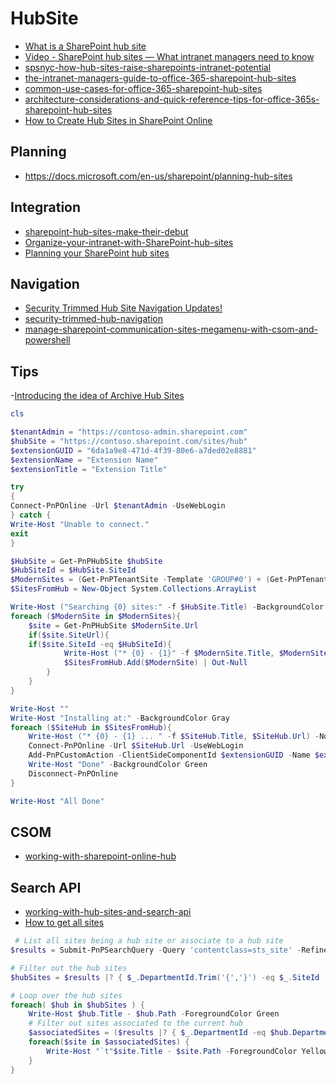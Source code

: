 # HubSite

- [What is a SharePoint hub site](http://aftabsharepoint.blogspot.com/2018/12/sharepoint-hub-sites.html)
- [Video - SharePoint hub sites — What intranet managers need to know](https://www.youtube.com/watch?v=_8RCBsrpLg4)
- [spsnyc-how-hub-sites-raise-sharepoints-intranet-potential](https://www.slideshare.net/sharePTkarm/spsnyc-how-hub-sites-raise-sharepoints-intranet-potential-107836497)
- [the-intranet-managers-guide-to-office-365-sharepoint-hub-sites](https://www.habaneroconsulting.com/stories/insights/2018/the-intranet-managers-guide-to-office-365-sharepoint-hub-sites)
- [common-use-cases-for-office-365-sharepoint-hub-sites](https://www.habaneroconsulting.com/stories/insights/2018/common-use-cases-for-office-365-sharepoint-hub-sites)
- [architecture-considerations-and-quick-reference-tips-for-office-365s-sharepoint-hub-sites](https://www.habaneroconsulting.com/stories/insights/2018/architecture-considerations-and-quick-reference-tips-for-office-365s-sharepoint-hub-sites)
- [How to Create Hub Sites in SharePoint Online](https://sharepointmaven.com/how-to-create-hub-sites-in-sharepoint-online/)

## Planning

- <https://docs.microsoft.com/en-us/sharepoint/planning-hub-sites>

## Integration

- [sharepoint-hub-sites-make-their-debut](http://ericoverfield.com/sharepoint-hub-sites-make-their-debut/)
- [Organize-your-intranet-with-SharePoint-hub-sites](https://techcommunity.microsoft.com/t5/SharePoint-Blog/Organize-your-intranet-with-SharePoint-hub-sites/ba-p/174081)
- [Planning your SharePoint hub sites](https://support.office.com/en-us/article/planning-your-sharepoint-hub-sites-4e95dcd8-7e79-4732-aa9b-2f351031b4c2?ui=en-US&rs=en-US&ad=US)

## Navigation

- [Security Trimmed Hub Site Navigation Updates!](https://beaucameron.net/2018/04/17/security-trimmed-hub-site-navigation-updates/)
- [security-trimmed-hub-navigation](http://www.aerieconsulting.com/blog/security-trimmed-hub-navigation)
- [manage-sharepoint-communication-sites-megamenu-with-csom-and-powershell](https://mattipaukkonen.com/2018/08/22/manage-sharepoint-communication-sites-megamenu-with-csom-and-powershell)

## Tips

-[Introducing the idea of Archive Hub Sites](https://n8d.at/blog/introducing-the-idea-of-archive-hub-sites/)

```Powershell
cls

$tenantAdmin = "https://contoso-admin.sharepoint.com"
$hubSite = "https://contoso.sharepoint.com/sites/hub"
$extensionGUID = "6da1a9e8-471d-4f39-80e6-a7ded02e8881"
$extensionName = "Extension Name"
$extensionTitle = "Extension Title"

try
{
Connect-PnPOnline -Url $tenantAdmin -UseWebLogin
} catch {
Write-Host "Unable to connect."
exit
}

$HubSite = Get-PnPHubSite $hubSite
$HubSiteId = $HubSite.SiteId
$ModernSites = (Get-PnPTenantSite -Template 'GROUP#0') + (Get-PnPTenantSite -Template 'SITEPAGEPUBLISHING#0')
$SitesFromHub = New-Object System.Collections.ArrayList

Write-Host ("Searching {0} sites:" -f $HubSite.Title) -BackgroundColor Gray
foreach ($ModernSite in $ModernSites){
    $site = Get-PnPHubSite $ModernSite.Url
    if($site.SiteUrl){
    if($site.SiteId -eq $HubSiteId){
            Write-Host ("* {0} - {1}" -f $ModernSite.Title, $ModernSite.Url)
            $SitesFromHub.Add($ModernSite) | Out-Null
        }
    }
}

Write-Host ""
Write-Host "Installing at:" -BackgroundColor Gray
foreach ($SiteHub in $SitesFromHub){
    Write-Host ("* {0} - {1} ... " -f $SiteHub.Title, $SiteHub.Url) -NoNewline
    Connect-PnPOnline -Url $SiteHub.Url -UseWebLogin
    Add-PnPCustomAction -ClientSideComponentId $extensionGUID -Name $extensionName -Title $extensionTitle -Location ClientSideExtension.ApplicationCustomizer -Scope site
    Write-Host "Done" -BackgroundColor Green
    Disconnect-PnPOnline
}

Write-Host "All Done"
```

## CSOM

- [working-with-sharepoint-online-hub](https://www.vrdmn.com/2018/03/working-with-sharepoint-online-hub.html)

## Search API

- [working-with-hub-sites-and-search-api](https://www.techmikael.com/2018/04/working-with-hub-sites-and-search-api.html)
- [How to get all sites](https://sharepoint.stackexchange.com/questions/261222/spfx-and-pnp-sp-how-to-get-all-sites?atw=1)

```Powershell
 # List all sites being a hub site or associate to a hub site
$results = Submit-PnPSearchQuery -Query 'contentclass=sts_site' -RefinementFilters 'departmentid:string("{*",linguistics=off)' -TrimDuplicates $false -SelectProperties @("Title","Path","DepartmentId","SiteId") -All -RelevantResults

# Filter out the hub sites
$hubSites = $results |? { $_.DepartmentId.Trim('{','}') -eq $_.SiteId  }

# Loop over the hub sites
foreach( $hub in $hubSites ) {
    Write-Host $hub.Title - $hub.Path -ForegroundColor Green
    # Filter out sites associated to the current hub
    $associatedSites = ($results |? { $_.DepartmentId -eq $hub.DepartmentId -and $_.SiteId -ne $hub.SiteId })
    foreach($site in $associatedSites) {
        Write-Host "`t"$site.Title - $site.Path -ForegroundColor Yellow
    }
}
```
